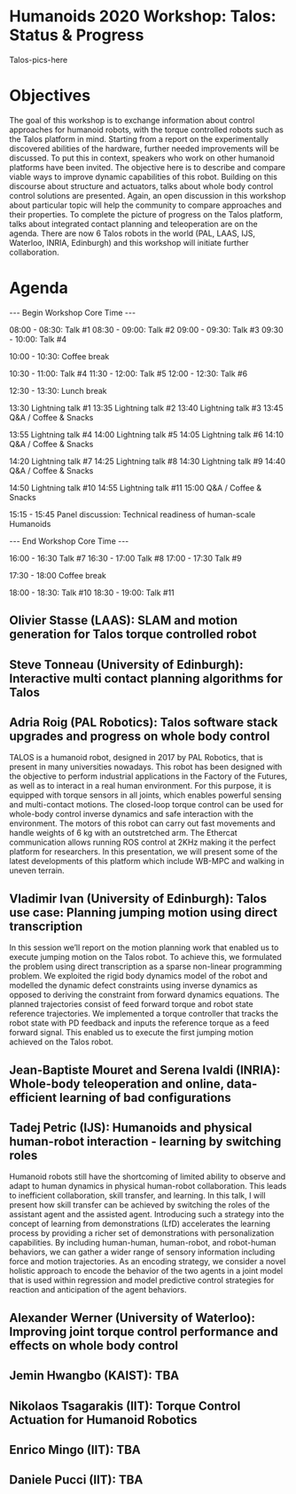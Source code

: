 Humanoids 2020 Workshop: Talos: Status & Progress
=================================================

Talos-pics-here


# Objectives
The goal of this workshop is to exchange information about control approaches for humanoid robots,  with the torque controlled robots such as the Talos platform in mind. Starting from a report on the experimentally discovered abilities of the hardware, further needed improvements will be discussed. To put this in context, speakers who work on other humanoid platforms have been invited. The objective here is to describe and compare viable ways to improve dynamic capabilities of this robot. Building on this discourse about structure and actuators, talks about whole body control control solutions are presented. Again, an open discussion in this workshop about particular topic will help the community to compare approaches and their properties. To complete the picture of progress on the Talos platform, talks about integrated contact planning and teleoperation are on the agenda. There are now 6 Talos robots in the world (PAL, LAAS, IJS, Waterloo, INRIA, Edinburgh) and this workshop will initiate further collaboration.


# Agenda

--- Begin Workshop Core Time ---

08:00 - 08:30: Talk #1
08:30 - 09:00: Talk #2
09:00 - 09:30: Talk #3
09:30 - 10:00: Talk #4

10:00 - 10:30: Coffee break

10:30 - 11:00: Talk #4
11:30 - 12:00: Talk #5
12:00 - 12:30: Talk #6

12:30 - 13:30: Lunch break

13:30 Lightning talk #1
13:35 Lightning talk #2
13:40 Lightning talk #3
13:45 Q&A / Coffee & Snacks

13:55 Lightning talk #4
14:00 Lightning talk #5
14:05 Lightning talk #6
14:10 Q&A / Coffee & Snacks

14:20 Lightning talk #7
14:25 Lightning talk #8
14:30 Lightning talk #9
14:40 Q&A / Coffee & Snacks

14:50 Lightning talk #10
14:55 Lightning talk #11
15:00 Q&A / Coffee & Snacks

15:15 - 15:45 Panel discussion: Technical readiness of human-scale Humanoids

--- End Workshop Core Time ---

16:00 - 16:30 Talk #7
16:30 - 17:00 Talk #8
17:00 - 17:30 Talk #9

17:30 - 18:00 Coffee break

18:00 - 18:30: Talk #10
18:30 - 19:00: Talk #11 


## Olivier Stasse (LAAS): SLAM and motion generation for Talos torque controlled robot

## Steve Tonneau (University of Edinburgh): Interactive multi contact planning algorithms for Talos


## Adria Roig (PAL Robotics): Talos software stack upgrades and progress on whole body control
TALOS is a humanoid robot, designed in 2017 by PAL Robotics, that is present in many universities nowadays. This robot has been designed with the objective to perform industrial applications in the Factory of the Futures, as well as to interact in a real human environment. For this purpose, it is equipped with torque sensors in all joints, which enables powerful sensing and multi-contact motions. The closed-loop torque control can be used for whole-body control inverse dynamics and safe interaction with the environment. The motors of this robot can carry out fast movements and handle weights of 6 kg with an outstretched arm. The Ethercat communication allows running ROS control at 2KHz making it the perfect platform for researchers. In this presentation, we will present some of the latest developments of this platform which include WB-MPC and walking in uneven terrain.

## Vladimir Ivan (University of Edinburgh): Talos use case: Planning jumping motion using direct transcription
In this session we’ll report on the motion planning work that enabled us to execute jumping motion on the Talos robot. To achieve this, we formulated the problem using direct transcription as a sparse non-linear programming problem. We exploited the rigid body dynamics model of the robot and modelled the dynamic defect constraints using inverse dynamics as opposed to deriving the constraint from forward dynamics equations. The planned trajectories consist of feed forward torque and robot state reference trajectories. We implemented a torque controller that tracks the robot state with PD feedback and inputs the reference torque as a feed forward signal. This enabled us to execute the first jumping motion achieved on the Talos robot.

## Jean-Baptiste Mouret and Serena Ivaldi (INRIA): Whole-body teleoperation and online, data-efficient learning of bad configurations

## Tadej Petric (IJS): Humanoids and physical human-robot interaction - learning by switching roles
Humanoid robots still have the shortcoming of limited ability to observe and adapt to human dynamics in physical human-robot collaboration. This leads to inefficient collaboration, skill transfer, and learning. In this talk, I will present how skill transfer can be achieved by switching the roles of the assistant agent and the assisted agent. Introducing such a strategy into the concept of learning from demonstrations (LfD) accelerates the learning process by providing a richer set of demonstrations with personalization capabilities. By including human-human, human-robot, and robot-human behaviors, we can gather a wider range of sensory information including force and motion trajectories. As an encoding strategy, we consider a novel holistic approach to encode the behavior of the two agents in a joint model that is used within regression and model predictive control strategies for reaction and anticipation of the agent behaviors.

## Alexander Werner (University of Waterloo): Improving joint torque control performance and effects on whole body control

## Jemin Hwangbo (KAIST): TBA

## Nikolaos Tsagarakis (IIT): Torque Control Actuation for Humanoid Robotics
## Enrico Mingo (IIT): TBA
## Daniele Pucci (IIT): TBA

